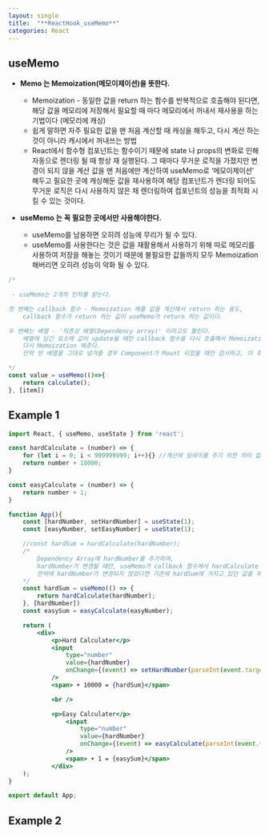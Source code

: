 ```yaml
---
layout: single
title:  "**ReactHook_useMemo**"
categories: React
---
```


## useMemo

- **Memo 는 Memoization(메모이제이션)을 뜻한다.**
  - Memoization - 동일한 값을 return 하는 함수를 반복적으로 호출해야 된다면, 해당 값을 메모리에 저장해서 필요할 때 마다 메모리에서 꺼내서 재사용을 하는 기법이다 (메모리에 캐싱)
  - 쉽게 말하면 자주 필요한 값을 맨 처음 계산할 때 캐싱을 해두고, 다시 계산 하는 것이 아니라 캐시에서 꺼내쓰는 방법
  - React에서 함수형 컴포넌트는 함수이기 때문에 state 나 props의 변화로 인해 자동으로 렌더링 될 때 항상 재 실행된다. 그 때마다 무거운 로직을 가졌지만 변경이 되지 않을 계산 값을 맨 처음에만 계산하여 useMemo로 ‘메모이제이션’ 해두고 필요한 곳에 캐싱해둔 값을 재사용하여 해당 컴포넌트가 렌더링 되어도 무거운 로직은 다시 사용하지 않은 채 렌더링하여 컴포넌트의 성능을 최적화 시킬 수 있는 것이다.

- **useMemo 는 꼭 필요한 곳에서만 사용해야한다.**
  - useMemo를 남용하면 오히려 성능에 무리가 될 수 있다.
  - useMemo를 사용한다는 것은 값을 재활용해서 사용하기 위해 따로 메모리를 사용하여 저장을 해놓는 것이기 때문에 불필요한 값들까지 모두 Memoization 해버리면 오히려 성능이 악화 될 수 있다.

```jsx
/*

 - useMemo는 2개의 인자를 받는다.

첫 번째는 callback 함수 - Memoization 해줄 값을 계산해서 return 하는 용도,
	callback 함수가 return 하는 값이 useMemo가 return 하는 값이다.

두 번째는 배열 - '의존성 배열(Dependency array)' 이라고도 불린다.
	배열에 담긴 요소에 값이 update될 때만 callback 함수를 다시 호출해서 Memoization 된 값을 update 후
	다시 Memoization 해준다.
	만약 빈 배열을 그대로 넘겨줄 경우 Component가 Mount 되었을 때만 검사하고, 이 후에는 update하지 않는다.

*/
const value = useMemo(()=>{
	return calculate();
}, [item])
```

## Example 1

```jsx
import React, { useMemo, useState } from 'react';

const hardCalculate = (number) => {
	for (let i = 0; i < 999999999; i++){} //계산에 딜레이를 주기 위한 의미 없는 for 문
	return number + 10000;
}

const easyCalculate = (number) => {
	return number + 1;
}

function App(){
	const [hardNumber, setHardNumber] = useState(1);
	const [easyNumber, setEasyNumber] = useState(1);

	//const hardSum = hardCalculate(hardNumber);
	/*
		Dependency Array에 hardNumber를 추가하여,
		hardNumber가 변경될 때만, useMemo가 callback 함수에서 hardCalculate 실행시켜서 재연산한다.
		만약에 hardNumber가 변경되지 않았다면 기존에 hardSum에 가지고 있던 값을 재사용하게 된다.
	*/
	const hardSum = useMemo(() => {
		return hardCalculate(hardNumber);
	}, [hardNumber])
	const easySum = easyCalculate(easyNumber);

	return (
		<div>
			<p>Hard Calculater</p>
			<input
				type="number"
				value={hardNumber}
				onChange={(event) => setHardNumber(parseInt(event.target.value))} 
			/>
			<span> + 10000 = {hardSum}</span>

			<br />

			<p>Easy Calculater</p>
				<input
					type="number"
					value={hardNumber}
					onChange={(event) => easyCalculate(parseInt(event.target.value))} 
				/>
				<span> + 1 = {easySum}</span>
			</div>
	);
}

export default App;
```

## Example 2